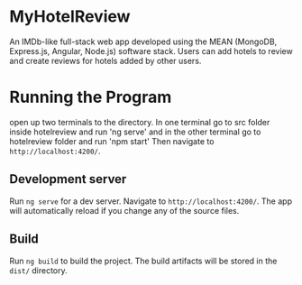 
# MyHotelReview
An IMDb-like full-stack web app developed using the MEAN (MongoDB, Express.js, Angular, Node.js) software stack. Users can add hotels to review and create reviews for hotels added by other users.

# Running the Program
 open up two terminals to the directory. In one terminal go to src folder inside hotelreview and run  'ng serve' and in the other terminal go to hotelreview folder and run 'npm start'
Then navigate to `http://localhost:4200/`.

## Development server

Run `ng serve` for a dev server. Navigate to `http://localhost:4200/`. The app will automatically reload if you change any of the source files.



## Build

Run `ng build` to build the project. The build artifacts will be stored in the `dist/` directory. 

